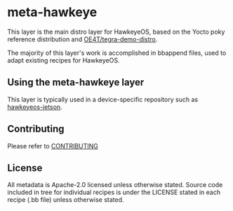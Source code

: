 # meta-hawkeye

This layer is the main distro layer for HawkeyeOS, based on the Yocto poky reference distribution and [OE4T/tegra-demo-distro][tegra-demo-distro].

The majority of this layer's work is accomplished in bbappend files, used to adapt existing recipes for HawkeyeOS.

## Using the meta-hawkeye layer

This layer is typically used in a device-specific repository such as [hawkeyeos-jetson](hawkeye/hawkeyeos-jetson).

## Contributing

Please refer to [CONTRIBUTING](CONTRIBUTING.md)

## License

All metadata is Apache-2.0 licensed unless otherwise stated. Source code included
in tree for individual recipes is under the LICENSE stated in each recipe
(.bb file) unless otherwise stated.

[tegra-demo-distro]:https://github.com/OE4T/tegra-demo-distro

